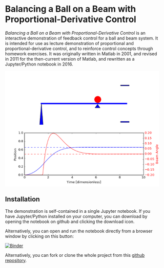 Balancing a Ball on a Beam with Proportional-Derivative Control
===============================================================

*Balancing a Ball on a Beam with Proportional-Derivative Control* is an interactive demonstration of feedback control for a ball and beam system. It is intended for use as lecture demonstration of proportional and proportional-derivative control, and to reinforce control concepts through homework exercises. It was originally written in Matlab in 2001, and revised in 2011 for the then-current version of Matlab, and rewritten as a Jupyter/Python notebook in 2016.

<img align="center" src="ballbeam.png" alt="Ball and Beam Screenshot" title="Ball and Beam" width="640">

## Installation

The demonstration is self-contained in a single Jupyter notebook. If you have Jupyter/Python installed on your computer, you can download by opening the notebook on github and clicking the download icon.

Alternatively, you can open and run the notebook directly from a browser window by clicking on this button:

[![Binder](http://mybinder.org/badge.svg)](http://mybinder.org/repo/jckantor/Ball-and-Beam)

Alternatively, you can fork or clone the whole project from this [github repository](http://jckantor.github.io/Ball-and-Beam/).
